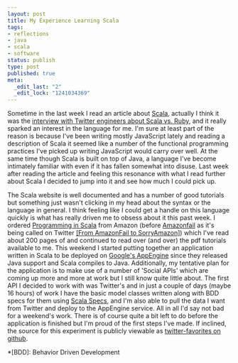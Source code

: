 ```yaml
--- 
layout: post
title: My Experience Learning Scala
tags: 
- reflections
- java
- scala
- software
status: publish
type: post
published: true
meta: 
  _edit_last: "2"
  _edit_lock: "1241034369"
---
```

Sometime in the last week I read an article about [Scala][1], actually I think it was the [interview with Twitter engineers about Scala vs. Ruby][2], and it really sparked an interest in the language for me. I'm sure at least part of the reason is because I've been writing mostly JavaScript lately and reading a description of Scala it seemed like a number of the functional programming practices I've picked up writing JavaScript would carry over well. At the same time though Scala is built on top of Java, a language I've become intimately familiar with even if it has fallen somewhat into disuse. Last week after reading the article and feeling this resonance with what I read further about Scala I decided to jump into it and see how much I could pick up.

[1]: http://www.scala-lang.org
[2]: http://www.artima.com/scalazine/articles/twitter_on_scala.html

The Scala website is well documented and has a number of good tutorials but something just wasn't clicking in my head about the syntax or the language in general. I think feeling like I could get a handle on this language quickly is what has really driven me to obsess about it this past week. I ordered [Programming in Scala][3] from Amazon (before [Amazonfail][4] as it's being called on Twitter [[From AmazonFail to SorryAmazon]][8]) which I've read about 200 pages of and continued to read over (and over) the pdf tutorials available to me. This weekend I started putting together an application written in Scala to be deployed on [Google's AppEngine][5] since they released Java support and Scala compiles to Java. Additionally, my tentative plan for the application is to make use of a number of 'Social APIs' which are coming up more and more at work but I still know quite little about. The first API I decided to work with was Twitter's and in just a couple of days (maybe 16 hours) of work I have the basic model classes written along with BDD specs for them using [Scala Specs][6], and I'm also able to pull the data I want from Twitter and deploy to the AppEngine service. All in all I'd say not bad for a weekend's work. There is of course quite a bit left to do before the application is finished but I'm proud of the first steps I've made. If inclined, the source for this experiment is publicly viewable as [twitter-favorites on github][7].

[3]: http://readernaut.com/bryanjswift/books/0981531601/programming-in-scala/
[4]: http://neteffect.foreignpolicy.com/posts/2009/04/12/amazonfail_and_the_politics_of_anti_corporate_cyber_activism
[5]: http://code.google.com/appengine
[6]: http://code.google.com/p/specs/
[7]: http://github.com/bryanjswift/twitter-favorites
[8]: http://community.livejournal.com/brutal_honesty/3168992.html

*[BDD]: Behavior Driven Development
